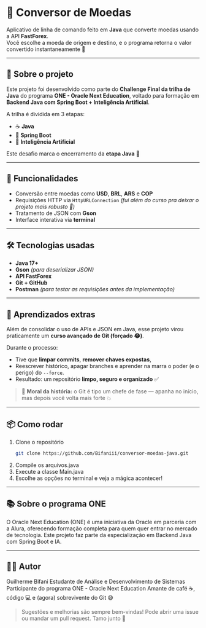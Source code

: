 # 💱 Conversor de Moedas

Aplicativo de linha de comando feito em **Java** que converte moedas usando a API **FastForex**.  
Você escolhe a moeda de origem e destino, e o programa retorna o valor convertido instantaneamente 💸

---

## 🎯 Sobre o projeto

Este projeto foi desenvolvido como parte do **Challenge Final da trilha de Java** do programa **ONE - Oracle Next Education**, voltado para formação em **Backend Java com Spring Boot + Inteligência Artificial**.

A trilha é dividida em 3 etapas:

- ☕ **Java**  
- 🧠 **Spring Boot**  
- 🤖 **Inteligência Artificial**

Este desafio marca o encerramento da **etapa Java** 🏁

---

## 🚀 Funcionalidades

- Conversão entre moedas como **USD**, **BRL**, **ARS** e **COP**  
- Requisições HTTP via `HttpURLConnection` *(fui além do curso pra deixar o projeto mais robusto 💪)*  
- Tratamento de JSON com **Gson**  
- Interface interativa via **terminal**

---

## 🛠️ Tecnologias usadas

- **Java 17+**  
- **Gson** *(para deserializar JSON)*  
- **API FastForex**  
- **Git + GitHub**  
- **Postman** *(para testar as requisições antes da implementação)*

---

## 🧩 Aprendizados extras

Além de consolidar o uso de APIs e JSON em Java, esse projeto virou praticamente um **curso avançado de Git (forçado 😂)**.

Durante o processo:
- Tive que **limpar commits**, **remover chaves expostas**,  
- Reescrever histórico, apagar branches e aprender na marra o poder (e o perigo) do `--force`.  
- Resultado: um repositório **limpo, seguro e organizado** ✅

> 💬 **Moral da história:** o Git é tipo um chefe de fase — apanha no início, mas depois você volta mais forte 💥

---

## 📦 Como rodar

1. Clone o repositório  
   ```bash
   git clone https://github.com/Bifaniii/conversor-moedas-java.git
2. Compile os arquivos.java
3. Execute a classe Main.java
4. Escolhe as opções no terminal e veja a mágica acontecer!

---

## 📚 Sobre o programa ONE

O Oracle Next Education (ONE) é uma iniciativa da Oracle em parceria com a Alura, oferecendo formação completa para quem quer entrar no mercado de tecnologia.
Este projeto faz parte da especialização em Backend Java com Spring Boot e IA.

---

## 🙋‍♂️ Autor

Guilherme Bifani
Estudante de Análise e Desenvolvimento de Sistemas
Participante do programa ONE - Oracle Next Education
Amante de café ☕, código 💻 e (agora) sobrevivente do Git 😅

> Sugestões e melhorias são sempre bem-vindas!
Pode abrir uma issue ou mandar um pull request.
Tamo junto 🚀

